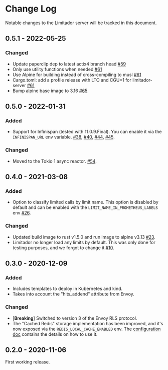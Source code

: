 # Change Log

Notable changes to the Limitador server will be tracked in this document.

## 0.5.1 - 2022-05-25

### Changed

- Update paperclip dep to latest actix4 branch head [#59](https://github.com/kuadrant/limitador/pull/59)
- Only use utility functions when needed [#61](https://github.com/kuadrant/limitador/pull/61)
- Use Alpine for building instead of cross-compiling to musl [#61](https://github.com/kuadrant/limitador/pull/61)
- Cargo.toml: add a profile release with LTO and CGU=1 for limitador-server [#61](https://github.com/kuadrant/limitador/pull/61)
- Bump alpine base image to 3.16 [#65](https://github.com/kuadrant/limitador/pull/65)

## 0.5.0 - 2022-01-31

### Added

- Support for Infinispan (tested with 11.0.9.Final). You can enable it via the
`INFINISPAN_URL` env variable. [#38](https://github.com/kuadrant/limitador/pull/38),
[#40](https://github.com/kuadrant/limitador/pull/40), [#44](https://github.com/kuadrant/limitador/pull/44),
[#45](https://github.com/kuadrant/limitador/pull/45).

### Changed

- Moved to the Tokio 1 async reactor. [#54](https://github.com/kuadrant/limitador/pull/54).

## 0.4.0 - 2021-03-08

### Added

- Option to classify limited calls by limit name. This option is disabled by
default and can be enabled with the `LIMIT_NAME_IN_PROMETHEUS_LABELS` env
[#26](https://github.com/kuadrant/limitador/pull/26).

### Changed

- Updated build image to rust v1.5.0 and run image to alpine v3.13
[#23](https://github.com/kuadrant/limitador/pull/23).
- Limitador no longer load any limits by default. This was only done for testing
purposes, and we forgot to change it
[#10](https://github.com/kuadrant/limitador/pull/10).


## 0.3.0 - 2020-12-09

### Added

- Includes templates to deploy in Kubernetes and kind.
- Takes into account the "hits_addend" attribute from Envoy.

### Changed

- [__Breaking__] Switched to version 3 of the Envoy RLS protocol.
- The "Cached Redis" storage implementation has been improved, and it's now
exposed via the `REDIS_LOCAL_CACHE_ENABLED` env. The [configuration
doc](../doc/server/configuration.md) contains the details on how to use it.


## 0.2.0 - 2020-11-06

First working release.
